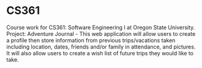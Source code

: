 # CS361
Course work for CS361: Software Engineering I at Oregon State University. 
Project: Adventure Journal - This web application will allow users to create a profile then store information 
from previous trips/vacations taken including location, dates, friends and/or family in attendance, and pictures. 
It will also allow users to create a wish list of future trips they would like to take. 
